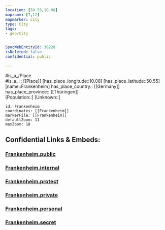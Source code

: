 ```yaml
---
location: [50.55,10.08] 
mapzoom: [7,12] 
mapmarker: city 
type: City
tags:
- geo/City


SpocWebEntityId: 30228
isDeleted: false
confidential: public

---
```

#is_a_/Place  
#is_a_ :: [[Place]] 
[has_place_longitude::10.08] 
[has_place_latitude::50.55] 
[name::Frankenheim] 
has_place_country:: [[Germany]]  
has_place_province:: [[Thüringen]]  
[Population::] 
[Unknown::] 


```leaflet
id: Frankenheim
coordinates: [[Frankenheim]] 
markerFile: [[Frankenheim]] 
defaultZoom: 11 
maxZoom: 18
```


## Confidential Links & Embeds: 

### [Frankenheim.public](/_public/\Earth\Continent\Europe\Europe~Central\Germany\Germany~East\Thüringen\counties~TH\Schmalkalden-Meiningen\cities~Schmalkalden\Hohe_Rhön\CityFrankenheim.public.md) 

### [Frankenheim.internal](/_internal/\Earth\Continent\Europe\Europe~Central\Germany\Germany~East\Thüringen\counties~TH\Schmalkalden-Meiningen\cities~Schmalkalden\Hohe_Rhön\CityFrankenheim.internal.md) 

### [Frankenheim.protect](/_protect/\Earth\Continent\Europe\Europe~Central\Germany\Germany~East\Thüringen\counties~TH\Schmalkalden-Meiningen\cities~Schmalkalden\Hohe_Rhön\CityFrankenheim.protect.md) 

### [Frankenheim.private](/_private/\Earth\Continent\Europe\Europe~Central\Germany\Germany~East\Thüringen\counties~TH\Schmalkalden-Meiningen\cities~Schmalkalden\Hohe_Rhön\CityFrankenheim.private.md) 

### [Frankenheim.personal](/_personal/\Earth\Continent\Europe\Europe~Central\Germany\Germany~East\Thüringen\counties~TH\Schmalkalden-Meiningen\cities~Schmalkalden\Hohe_Rhön\CityFrankenheim.personal.md) 

### [Frankenheim.secret](/_secret/\Earth\Continent\Europe\Europe~Central\Germany\Germany~East\Thüringen\counties~TH\Schmalkalden-Meiningen\cities~Schmalkalden\Hohe_Rhön\CityFrankenheim.secret.md)

